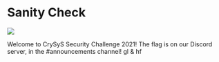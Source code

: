# Sanity Check
![](https://img.shields.io/badge/legend++-gray)

Welcome to CrySyS Security Challenge 2021! The flag is on our Discord server, in the #announcements channel! 
gl & hf